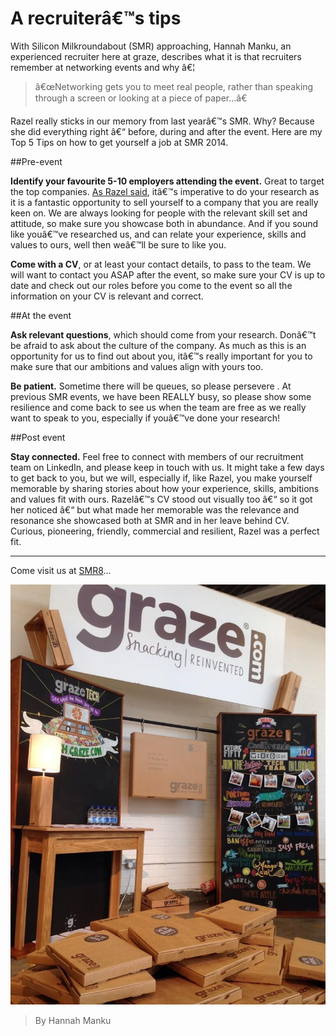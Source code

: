 # A recruiterâ€™s tips

With Silicon Milkroundabout (SMR) approaching, Hannah Manku, an experienced recruiter here at graze, describes what it is that recruiters remember at networking events and why â€¦

>â€œNetworking gets you to meet real people, rather than speaking
through a screen or looking at a piece of paper...â€

Razel really sticks in our memory from last yearâ€™s SMR. Why? Because she did everything right â€“ before, during and after the event. Here are my Top 5 Tips on how to get yourself a job at SMR 2014.

##Pre-event

**Identify your favourite 5-10 employers attending the event.** Great to target the top companies. [As Razel said](http://tech.graze.com/2014/11/13/how-to-network-your-way-to-work/), itâ€™s imperative to do your research as it is a fantastic opportunity to sell yourself to a company that you are really keen on. We are always looking for people with the relevant skill set and attitude, so make sure you showcase both in abundance. And if you sound like youâ€™ve researched us, and can relate your experience, skills and values to ours, well then weâ€™ll be sure to like you.

**Come with a CV**, or at least your contact details, to pass to the team. We will want to contact you ASAP after the event, so make sure your CV is up to date and check out our roles before you come to the event so all the information on your CV is relevant and correct. 

##At the event

**Ask relevant questions**, which should come from your research. Donâ€™t be afraid to ask about the culture of the company. As much as this is an opportunity for us to find out about you, itâ€™s really important for you to make sure that our ambitions and values align with yours too.

**Be patient.** Sometime there will be queues, so please persevere . At previous SMR events, we have been REALLY busy, so please show some resilience and come back to see us when the team are free as we really want to speak to you, especially if youâ€™ve done your research!

##Post event

**Stay connected.** Feel free to connect with members of our recruitment team on LinkedIn, and please keep in touch with us. It might take a few days to get back to you, but we will, especially if, like Razel, you make yourself memorable by sharing stories about how your experience, skills, ambitions and values fit with ours. Razelâ€™s CV stood out visually too â€“ so it got her noticed â€“ but what made her memorable was the relevance and resonance she showcased both at SMR and in her leave behind CV. Curious, pioneering, friendly, commercial and resilient, Razel was a perfect fit.

---

Come visit us at [SMR8](https://www.siliconmilkroundabout.com)...

![](/content/images/2014/11/BnRwi8ZCUAAKovB.jpg)

> By Hannah Manku